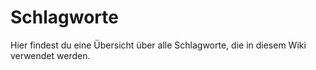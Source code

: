 # Schlagworte

Hier findest du eine Übersicht über alle Schlagworte, die in diesem Wiki verwendet werden.


<!-- material/tags -->